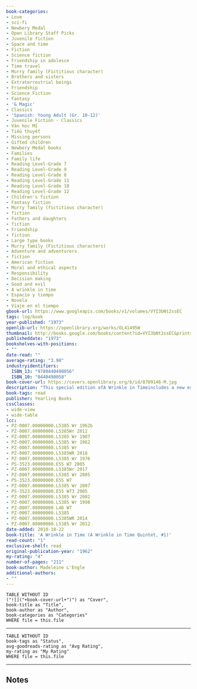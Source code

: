 ```yaml
---
book-categories:
- Love
- sci-fi
- Newbery Medal
- Open Library Staff Picks
- Juvenile fiction
- Space and time
- Fiction
- Science fiction
- Friendship in adolesce
- Time travel
- Murry family (Fictitious character)
- Brothers and sisters
- Extraterrestrial beings
- Friendship
- Science Fiction
- Fantasy
- '& Magic'
- Classics
- 'Spanish: Young Adult (Gr. 10-12)'
- Juvenile Fiction - Classics
- Văn học Mĩ
- Tiểu thuyết
- Missing persons
- Gifted children
- Newbery Medal books
- Families
- Family life
- Reading Level-Grade 7
- Reading Level-Grade 9
- Reading Level-Grade 8
- Reading Level-Grade 11
- Reading Level-Grade 10
- Reading Level-Grade 12
- Children's fiction
- Fantasy fiction
- Murry family (fictitious character)
- fiction
- Fathers and daughters
- fiction
- Friendship
- fiction
- Large type books
- Murry family (Fictitious characters)
- Adventure and adventurers
- fiction
- American fiction
- Moral and ethical aspects
- Responsibility
- Decision making
- Good and evil
- A wrinkle in time
- Espacio y tiempo
- Novela
- Viaje en el tiempo
gbook-url: https://www.googleapis.com/books/v1/volumes/VYI3bNt2ssEC
tags: log/book
year-published: "1973"
openlib-url: https://openlibrary.org/works/OL41495W
thumbnail: http://books.google.com/books/content?id=VYI3bNt2ssEC&printsec=frontcover&img=1&zoom=1&source=gbs_api
publisheddate: "1973"
bookshelves-with-positions:
- ""
date-read: ""
average-rating: "3.98"
industryidentifiers:
  ISBN_13: "9780440498056"
  ISBN_10: "0440498058"
book-cover-url: https://covers.openlibrary.org/b/id/8709146-M.jpg
description: "This special edition ofA Wrinkle in Timeincludes a new essay that explores the science behind the fantasy. Rediscover one of the most beloved children's books of all time:A Wrinkle in Timeby Madeleine L'Engle: Meg Murray, her little brother Charles Wallace, and their mother are having a midnight snack on a dark and stormy night when an unearthly stranger appears at their door. He claims to have been blown off course, and goes on to tell them that there is such a thing as a \"tesseract,\" which, if you didn't know, is a wrinkle in time. Meg's father had been experimenting with time-travel when he suddenly disappeared. Will Meg, Charles Wallace, and their friend Calvin outwit the forces of evil as they search through space for their father?"
book-tags: read
publisher: Yearling Books
cssClasses:
- wide-view
- wide-table
lcc:
- PZ-0007.00000000.L5385 Wr 1962b
- PZ-0007.00000000.L5385Wr 2012
- PZ-0007.00000000.L5385 Wr 1987
- PZ-0007.00000000.L5385 Wr 1962
- PZ-0007.00000000.L5385 Wr
- PZ-0007.00000000.L5385WR 2018
- PZ-0007.00000000.L5385 Wr 1976
- PS-3523.00000000.E55 W7 2005
- PZ-0007.00000000.L5385Wr 2017
- PZ-0007.00000000.L5385 Wr 2005
- PS-3523.00000000.E55 W7
- PZ-0007.00000000.L5385 Wr 2007
- PS-3523.00000000.E55 W73 2005
- PZ-0007.00000000.L5385 Wr 2002
- PZ-0007.00000000.L5385 Wr 1998
- PZ-0007.00000000 L46 W7
- PZ-0007.00000000.L5385
- PZ-0007.00000000.L5385WR 2014
- PZ-0007.00000000.L5385 Wr 2012
date-added: 2010-10-22
book-title: 'A Wrinkle in Time (A Wrinkle in Time Quintet, #1)'
read-count: "1"
exclusive-shelf: read
original-publication-year: "1962"
my-rating: "4"
number-of-pages: "211"
book-author: Madeleine L'Engle
additional-authors:
- ""
---
```


```dataview
TABLE WITHOUT ID
("![]("+book-cover-url+")") as "Cover",
book-title as "Title",
book-author as "Author",
book-categories as "Categories"
WHERE file = this.file
```
---
```dataview
TABLE WITHOUT ID
book-tags as "Status",
avg-goodreads-rating as "Avg Rating",
my-rating as "My Rating"
WHERE file = this.file
```
---
## Notes


